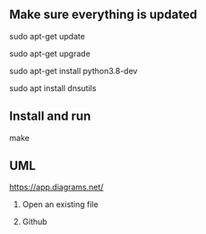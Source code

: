 ## Make sure everything is updated

sudo apt-get update

sudo apt-get upgrade

sudo apt-get install python3.8-dev

sudo apt install dnsutils

## Install and run

make 

## UML

https://app.diagrams.net/

1. Open an existing file

2. Github 
